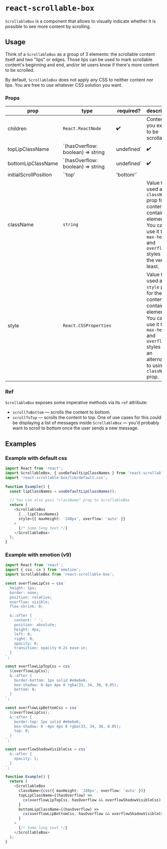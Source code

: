 # `react-scrollable-box`

`ScrollableBox` is a component that allows to visually indicate whether it is possible to see more content by scrolling.

## Usage

Think of a `ScrollableBox` as a group of 3 elements: the scrollable content itself and two "lips" or edges. Those lips can be used to mark scrollable content's beginning and end, and/or let users know if there's more content to be scrolled.

By default, `ScrollableBox` does not apply any CSS to neither content nor lips. You are free to use whatever CSS solution you want.

### Props

| prop                  | type                                           | required?          | description                                                                                                                                                                                                                 |
| --------------------- | ---------------------------------------------- | ------------------ | --------------------------------------------------------------------------------------------------------------------------------------------------------------------------------------------------------------------------- |
| children              | `React.ReactNode`                              | :heavy_check_mark: | Content you expect to be scrollable                                                                                                                                                                                         |
| topLipClassName       | `(hasOverflow: boolean) => string | undefined` | :heavy_check_mark: | Function that returns a string to be passed as `className` prop to the top lip. `hasOverflow` is `true` when it is possible to scroll up to see more content (i.e. content is not scrolled all the way to the top).         |
| bottomLipClassName    | `(hasOverflow: boolean) => string | undefined` | :heavy_check_mark: | Function that returns a string to be passed as `className` prop to the bottom lip. `hasOverflow` is `true` when it is possible to scroll down to see more content (i.e. content is not scrolled all the way to the bottom). |
| initialScrollPosition | `'top' | 'bottom'`                             |                    | Set to `'bottom'` to make content scroll to bottom on initial render. Defaults to `'top'`.                                                                                                                                  |
| className             | `string`                                       |                    | Value to be used as `className` prop for the content's container element. You can use it to set `max-height` and `overflow` styles at the very least.                                                                       |
| style                 | `React.CSSProperties`                          |                    | Value to be used as `style` prop for the content's container element. You can use it to set `max-height` and `overflow` styles as an alternative to using `className` prop.                                                 |

### Ref

`ScrollableBox` exposes some imperative methods via its `ref` attribute:

- `scrollToBottom` — scrolls the content to bottom.
- `scrollToTop` — scrolls the content to top.
  One of use cases for this could be displaying a list of messages inside `ScrollableBox` — you'd probably want to scroll to bottom once the user sends a new message.

## Examples

### Example with default css

```typescript jsx
import React from 'react';
import ScrollableBox, { useDefaultLipClassNames } from 'react-scrollable-box';
import 'react-scrollable-box/lib/default.css';

function Example() {
  const lipClassNames = useDefaultLipClassNames();

  // You can also pass "className" prop to ScrollableBox
  return (
    <ScrollableBox
      {...lipClassNames}
      style={{ maxHeight: '240px', overflow: 'auto' }}
    >
      {/* Some long text */}
    </ScrollableBox>
  );
}
```

### Example with emotion (v9)

```typescript jsx
import React from 'react';
import { css, cx } from 'emotion';
import ScrollableBox from 'react-scrollable-box';

const overflowLipCss = css`
  height: 1px;
  border: none;
  position: relative;
  overflow: visible;
  flex-shrink: 0;

  &::after {
    content: ' ';
    position: absolute;
    height: 4px;
    left: 0;
    right: 0;
    opacity: 0;
    transition: opacity 0.2s ease-in;
  }
`;

const overflowLipTopCss = css`
  ${overflowLipCss};
  &::after {
    border-bottom: 1px solid #e6e6e6;
    box-shadow: 0 4px 4px 0 rgba(33, 34, 38, 0.05);
    bottom: 0;
  }
`;

const overflowLipBottomCss = css`
  ${overflowLipCss};
  &::after {
    border-top: 1px solid #e6e6e6;
    box-shadow: 0 -4px 4px 0 rgba(33, 34, 38, 0.05);
    top: 0;
  }
`;

const overflowShadowVisibleCss = css`
  &::after {
    opacity: 1;
  }
`;

function Example() {
  return (
    <ScrollableBox
      className={css({ maxHeight: '240px', overflow: 'auto' })}
      topLipClassName={(hasOverflow) =>
        cx(overflowLipTopCss, hasOverflow && overflowShadowVisibleCss)
      }
      bottomLipClassName={(hasOverflow) =>
        cx(overflowLipBottomCss, hasOverflow && overflowShadowVisibleCss)
      }
    >
      {/* Some long text */}
    </ScrollableBox>
  );
}
```
